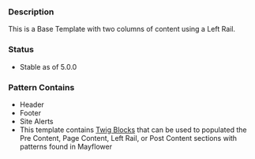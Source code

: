 ### Description
This is a Base Template with two columns of content using a Left Rail.

### Status
* Stable as of 5.0.0

### Pattern Contains
* Header 
* Footer
* Site Alerts
* This template contains [Twig Blocks](https://twig.symfony.com/doc/2.x/tags/extends.html) that can be used to populated the Pre Content, Page Content, Left Rail, or Post Content sections with patterns found in Mayflower
